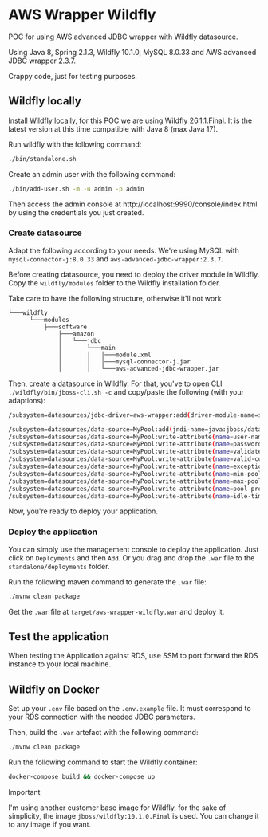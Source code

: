 # AWS Wrapper Wildfly

POC for using AWS advanced JDBC wrapper with Wildfly datasource. 

Using Java 8, Spring 2.1.3, Wildfly 10.1.0, MySQL 8.0.33 and AWS advanced JDBC wrapper 2.3.7.

Crappy code, just for testing purposes.

## Wildfly locally

[Install Wildfly locally](https://www.wildfly.org/get-started/), for this POC we are using Wildfly 26.1.1.Final.
It is the latest version at this time compatible with Java 8 (max Java 17).

Run wildfly with the following command:

```bash
./bin/standalone.sh
```

Create an admin user with the following command:

```bash
./bin/add-user.sh -m -u admin -p admin
```

Then access the admin console at http://localhost:9990/console/index.html by using the credentials you just created.

### Create datasource

Adapt the following according to your needs. We're using MySQL with `mysql-connector-j:8.0.33` and `aws-advanced-jdbc-wrapper:2.3.7`.

Before creating datasource, you need to deploy the driver module in Wildfly. Copy the `wildfly/modules` folder to the Wildfly installation folder.

Take care to have the following structure, otherwise it'll not work

```
└───wildfly
      └───modules
          ├───software
              ├───amazon
              │   └───jdbc
              │       └───main
              │       │   │───module.xml
              │       │   │───mysql-connector-j.jar
              │       │   └───aws-advanced-jdbc-wrapper.jar
```

Then, create a datasource in Wildfly. For that, you've to open CLI `./wildfly/bin/jboss-cli.sh -c` and copy/paste the following (with your adaptions):

```bash
/subsystem=datasources/jdbc-driver=aws-wrapper:add(driver-module-name=software.amazon.jdbc,driver-name=aws-wrapper,driver-class-name=software.amazon.jdbc.Driver)

/subsystem=datasources/data-source=MyPool:add(jndi-name=java:jboss/datasources/MyPool, driver-name="aws-wrapper", connection-url="jdbc:aws-wrapper:mysql://localhost:3326/myDb?wrapperLoggerLevel=ALL&wrapperPlugins=readWriteSplitting,failover,efm2")
/subsystem=datasources/data-source=MyPool:write-attribute(name=user-name, value=myUser)
/subsystem=datasources/data-source=MyPool:write-attribute(name=password, value=myPassword)
/subsystem=datasources/data-source=MyPool:write-attribute(name=validate-on-match, value=true)
/subsystem=datasources/data-source=MyPool:write-attribute(name=valid-connection-checker-class-name, value="org.jboss.jca.adapters.jdbc.extensions.mysql.MySQLValidConnectionChecker")
/subsystem=datasources/data-source=MyPool:write-attribute(name=exception-sorter-class-name, value="org.jboss.jca.adapters.jdbc.extensions.mysql.MySQLExceptionSorter")
/subsystem=datasources/data-source=MyPool:write-attribute(name=min-pool-size, value=5)
/subsystem=datasources/data-source=MyPool:write-attribute(name=max-pool-size, value=400)
/subsystem=datasources/data-source=MyPool:write-attribute(name=pool-prefill, value=true)
/subsystem=datasources/data-source=MyPool:write-attribute(name=idle-timeout-minutes, value=30)
```

Now, you're ready to deploy your application.

### Deploy the application

You can simply use the management console to deploy the application. Just click on `Deployments` and then `Add`.
Or you drag and drop the `.war` file to the `standalone/deployments` folder.

Run the following maven command to generate the `.war` file:

```bash
./mvnw clean package
```

Get the `.war` file at `target/aws-wrapper-wildfly.war` and deploy it.

## Test the application

When testing the Application against RDS, use SSM to port forward the RDS instance to your local machine.

## Wildfly on Docker

Set up your `.env` file based on the `.env.example` file. It must correspond to your RDS connection with the 
needed JDBC parameters.

Then, build the `.war` artefact with the following command:

```bash
./mvnw clean package
```

Run the following command to start the Wildfly container:

```bash
docker-compose build && docker-compose up
```

> [!IMPORTANT]
> I'm using another customer base image for Wildfly, for the sake of simplicity, the image
> `jboss/wildfly:10.1.0.Final` is used. You can change it to any image if you want.
